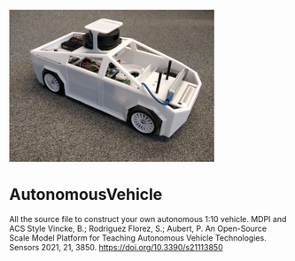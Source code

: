 ![](https://raw.githubusercontent.com/BastienV-SATIE/AutonomousCar/main/AutonomousPlateforme_small.jpg)

# AutonomousVehicle

All the source file to construct your own autonomous 1:10 vehicle.
MDPI and ACS Style
Vincke, B.; Rodriguez Florez, S.; Aubert, P. An Open-Source Scale Model Platform for Teaching Autonomous Vehicle Technologies. Sensors 2021, 21, 3850. https://doi.org/10.3390/s21113850
